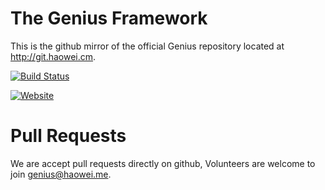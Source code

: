 The Genius Framework
===================

This is the github mirror of the official Genius repository located at
http://git.haowei.cm.

[![Build Status](https://api.travis-ci.org/haowei4032/genius-src.png?branch=master)](https://travis-ci.org/haowei4032/genius-src)

[![Website](http://img1.static.haowei.me/img/20151204/genius.png)](http://genius.haowei.me)

Pull Requests
=============
We are accept pull requests directly on github, Volunteers are welcome to join genius@haowei.me.
